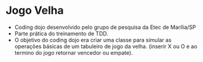 Jogo Velha
==========

- Coding dojo desenvolvido pelo grupo de pesquisa da Etec de Marília/SP
- Parte prática do treinamento de TDD.
- O objetivo do coding dojo era criar uma classe para simular as operações básicas de um tabuleiro de jogo da velha. (inserir X ou O e ao termino do jogo retornar vencedor ou empate). 
